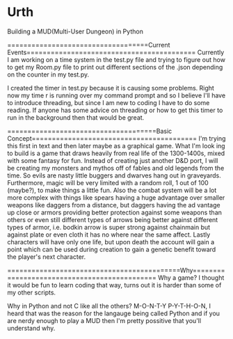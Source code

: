 # Urth
Building a MUD(Multi-User Dungeon) in Python

===================================Current Events==========================================
Currently I am working on a time system in the test.py file and trying to figure out
how to get my Room.py file to print out different sections of the .json depending on
the counter in my test.py.

I created the timer in test.py because it is causing some problems. Right now my time
r is running over my command prompt and so I believe I'll have to introduce threading,
but since I am new to coding I have to do some reading. If anyone has some advice on 
threading or how to get this timer to run in the background then that would be great.

=====================================Basic Concept=========================================
I'm trying this first in text and then later maybe as a graphical game. What I'm look
ing to build is a game that draws heavily from real life of the 1300-1400s, mixed with
some fantasy for fun. Instead of creating just another D&D port, I will be creating my
monsters and mythos off of fables and old legends from the time. So evils are nasty 
little buggers and dwarves hang out in graveyards. Furthermore, magic will be very 
limited with a random roll, 1 out of 100 (maybe?), to make things a little fun. Also
the combat system will be a lot more complex with things like spears having a huge 
advantage over smaller weapons like daggers from a distance, but daggers having the ad
vantage up close or armors providing better protection against some weapons than others
or even still different types of arrows being better against different types of armor, 
i.e. bodkin arrow is super strong against chainmain but against plate or even cloth it 
has no where near the same affect. Lastly characters will have only one life, but upon
death the account will gain a point which can be used during creation to gain a genetic 
benefit toward the player's next character.

===========================================Why=============================================
Why a game?
I thought it would be fun to learn coding that way, turns out it is harder than some of
my other scripts.

Why in Python and not C like all the others?
M-O-N-T-Y   P-Y-T-H-O-N, I heard that was the reason for the langauge being called 
Python and if you are nerdy enough to play a MUD then I'm pretty possitive that you'll
understand why.
